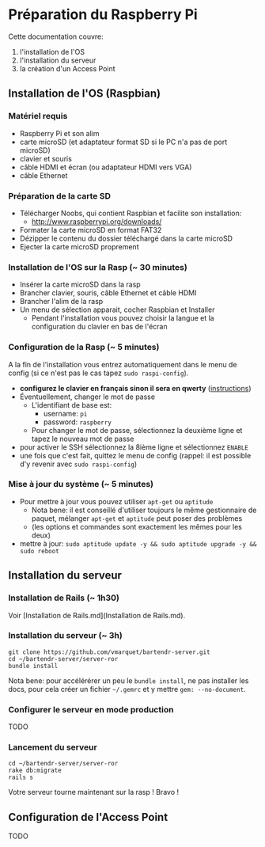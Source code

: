 Préparation du Raspberry Pi
===========================

Cette documentation couvre:

1. l'installation de l'OS
2. l'installation du serveur
3. la création d'un Access Point


Installation de l'OS (Raspbian)
-------------------------------

### Matériel requis

* Raspberry Pi et son alim
* carte microSD (et adaptateur format SD si le PC n'a pas de port microSD)
* clavier et souris
* câble HDMI et écran (ou adaptateur HDMI vers VGA)
* câble Ethernet


### Préparation de la carte SD

* Télécharger Noobs, qui contient Raspbian et facilite son installation: 
    * <http://www.raspberrypi.org/downloads/>
* Formater la carte microSD en format FAT32
* Dézipper le contenu du dossier téléchargé dans la carte microSD
* Ejecter la carte microSD proprement


### Installation de l'OS sur la Rasp (~ 30 minutes)

* Insérer la carte microSD dans la rasp
* Brancher clavier, souris, câble Ethernet et câble HDMI
* Brancher l'alim de la rasp
* Un menu de sélection apparait, cocher Raspbian et Installer
    * Pendant l'installation vous pouvez choisir la langue et la configuration du clavier en bas de l'écran


### Configuration de la Rasp (~ 5 minutes)

A la fin de l'installation vous entrez automatiquement dans le menu de config (si ce n'est pas le cas tapez `sudo raspi-config`).

* **configurez le clavier en français sinon il sera en qwerty** ([instructions](http://www.tropfacile.net/doku.php/raspberry-pi/comment-passer-votre-raspberry-en-francais))
* Éventuellement, changer le mot de passe
    * L'identifiant de base est:
        * username: `pi`
        * password: `raspberry`
    * Pour changer le mot de passe, sélectionnez la deuxième ligne et tapez le nouveau mot de passe
* pour activer le SSH sélectionnez la 8ième ligne et sélectionnez `ENABLE`
* une fois que c'est fait, quittez le menu de config (rappel: il est possible d'y revenir avec `sudo raspi-config`)


### Mise à jour du système (~ 5 minutes)

* Pour mettre à jour vous pouvez utiliser `apt-get` ou `aptitude`
    * Nota bene: il est conseillé d'utiliser toujours le même gestionnaire de paquet, mélanger `apt-get` et `aptitude` peut poser des problèmes
    * (les options et commandes sont exactement les mêmes pour les deux)
* mettre à jour: `sudo aptitude update -y && sudo aptitude upgrade -y && sudo reboot`


Installation du serveur
-----------------------

### Installation de Rails (~ 1h30)

Voir [Installation de Rails.md](Installation de Rails.md).


### Installation du serveur (~ 3h)

	git clone https://github.com/vmarquet/bartendr-server.git
	cd ~/bartendr-server/server-ror
	bundle install

Nota bene: pour accélérérer un peu le `bundle install`, ne pas installer les docs, pour cela créer un fichier `~/.gemrc` et y mettre `gem: --no-document`.


### Configurer le serveur en mode production

TODO


### Lancement du serveur

	cd ~/bartendr-server/server-ror
	rake db:migrate
	rails s

Votre serveur tourne maintenant sur la rasp ! Bravo !


Configuration de l'Access Point
-------------------------------

TODO

